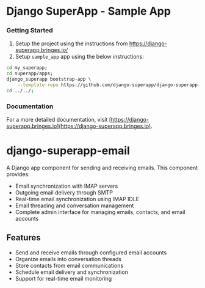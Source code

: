 # Django SuperApp - Sample App
### Getting Started
1. Setup the project using the instructions from https://django-superapp.bringes.io/
2. Setup `sample_app` app using the below instructions:
```bash
cd my_superapp;
cd superapp/apps;
django_superapp bootstrap-app \
    --template-repo https://github.com/django-superapp/django-superapp-sample-app ./sample_app;
cd ../../;
```

### Documentation
For a more detailed documentation, visit [https://django-superapp.bringes.io](https://django-superapp.bringes.io).
# django-superapp-email

A Django app component for sending and receiving emails. This component provides:

- Email synchronization with IMAP servers
- Outgoing email delivery through SMTP
- Real-time email synchronization using IMAP IDLE
- Email threading and conversation management
- Complete admin interface for managing emails, contacts, and email accounts

## Features

- Send and receive emails through configured email accounts
- Organize emails into conversation threads
- Store contacts from email communications
- Schedule email delivery and synchronization
- Support for real-time email monitoring
